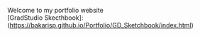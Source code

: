 Welcome to my portfolio website  
[GradStudio Skecthbook]: (https://bakarisp.github.io/Portfolio/GD_Sketchbook/index.html)
